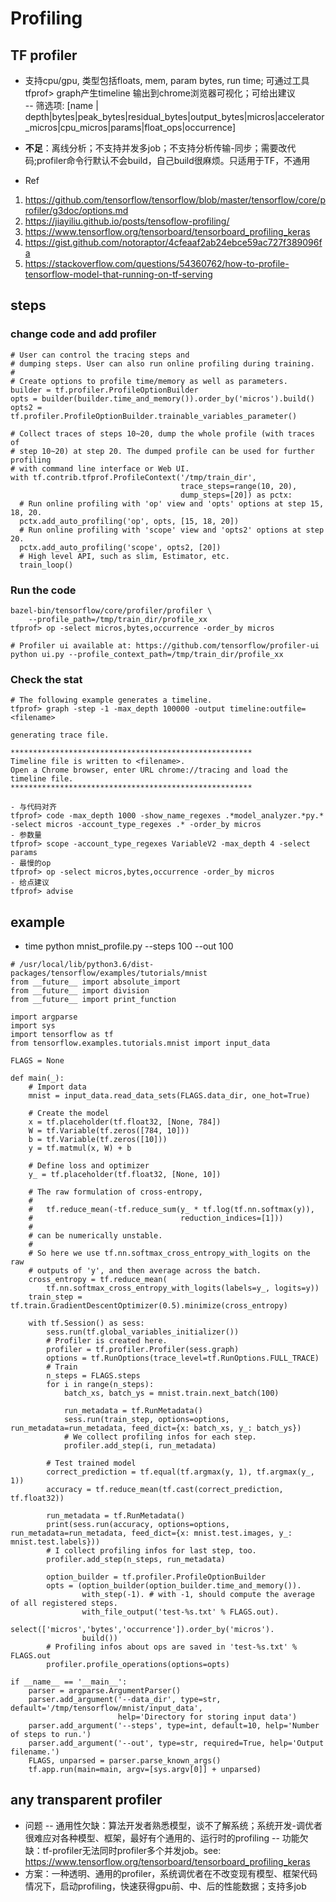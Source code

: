 # Profiling
## TF profiler
- 支持cpu/gpu, 类型包括floats, mem, param bytes, run time; 可通过工具tfprof> graph产生timeline 输出到chrome浏览器可视化；可给出建议  
-- 筛选项: [name | depth|bytes|peak_bytes|residual_bytes|output_bytes|micros|accelerator_micros|cpu_micros|params|float_ops|occurrence]

- **不足**：离线分析；不支持并发多job；不支持分析传输-同步；需要改代码;profiler命令行默认不会build，自己build很麻烦。只适用于TF，不通用
- Ref  
1. https://github.com/tensorflow/tensorflow/blob/master/tensorflow/core/profiler/g3doc/options.md  
2. https://jiayiliu.github.io/posts/tensoflow-profiling/  
3. https://www.tensorflow.org/tensorboard/tensorboard_profiling_keras  
4. https://gist.github.com/notoraptor/4cfeaaf2ab24ebce59ac727f389096fa  
5. https://stackoverflow.com/questions/54360762/how-to-profile-tensorflow-model-that-running-on-tf-serving  
## steps
### change code and add profiler
```
# User can control the tracing steps and
# dumping steps. User can also run online profiling during training.
#
# Create options to profile time/memory as well as parameters.
builder = tf.profiler.ProfileOptionBuilder
opts = builder(builder.time_and_memory()).order_by('micros').build()
opts2 = tf.profiler.ProfileOptionBuilder.trainable_variables_parameter()

# Collect traces of steps 10~20, dump the whole profile (with traces of
# step 10~20) at step 20. The dumped profile can be used for further profiling
# with command line interface or Web UI.
with tf.contrib.tfprof.ProfileContext('/tmp/train_dir',
                                      trace_steps=range(10, 20),
                                      dump_steps=[20]) as pctx:
  # Run online profiling with 'op' view and 'opts' options at step 15, 18, 20.
  pctx.add_auto_profiling('op', opts, [15, 18, 20])
  # Run online profiling with 'scope' view and 'opts2' options at step 20.
  pctx.add_auto_profiling('scope', opts2, [20])
  # High level API, such as slim, Estimator, etc.
  train_loop()
```
### Run the code
```
bazel-bin/tensorflow/core/profiler/profiler \
    --profile_path=/tmp/train_dir/profile_xx
tfprof> op -select micros,bytes,occurrence -order_by micros

# Profiler ui available at: https://github.com/tensorflow/profiler-ui
python ui.py --profile_context_path=/tmp/train_dir/profile_xx
```
### Check the stat
```
# The following example generates a timeline.
tfprof> graph -step -1 -max_depth 100000 -output timeline:outfile=<filename>

generating trace file.

******************************************************
Timeline file is written to <filename>.
Open a Chrome browser, enter URL chrome://tracing and load the timeline file.
******************************************************

- 与代码对齐
tfprof> code -max_depth 1000 -show_name_regexes .*model_analyzer.*py.* -select micros -account_type_regexes .* -order_by micros
- 参数量
tfprof> scope -account_type_regexes VariableV2 -max_depth 4 -select params
- 最慢的op
tfprof> op -select micros,bytes,occurrence -order_by micros
- 给点建议
tfprof> advise
```

## example
- time python mnist_profile.py --steps 100 --out 100
```
# /usr/local/lib/python3.6/dist-packages/tensorflow/examples/tutorials/mnist
from __future__ import absolute_import
from __future__ import division
from __future__ import print_function

import argparse
import sys
import tensorflow as tf
from tensorflow.examples.tutorials.mnist import input_data

FLAGS = None

def main(_):
    # Import data
    mnist = input_data.read_data_sets(FLAGS.data_dir, one_hot=True)

    # Create the model
    x = tf.placeholder(tf.float32, [None, 784])
    W = tf.Variable(tf.zeros([784, 10]))
    b = tf.Variable(tf.zeros([10]))
    y = tf.matmul(x, W) + b

    # Define loss and optimizer
    y_ = tf.placeholder(tf.float32, [None, 10])

    # The raw formulation of cross-entropy,
    #
    #   tf.reduce_mean(-tf.reduce_sum(y_ * tf.log(tf.nn.softmax(y)),
    #                                 reduction_indices=[1]))
    #
    # can be numerically unstable.
    #
    # So here we use tf.nn.softmax_cross_entropy_with_logits on the raw
    # outputs of 'y', and then average across the batch.
    cross_entropy = tf.reduce_mean(
        tf.nn.softmax_cross_entropy_with_logits(labels=y_, logits=y))
    train_step = tf.train.GradientDescentOptimizer(0.5).minimize(cross_entropy)

    with tf.Session() as sess:
        sess.run(tf.global_variables_initializer())
        # Profiler is created here.
        profiler = tf.profiler.Profiler(sess.graph)
        options = tf.RunOptions(trace_level=tf.RunOptions.FULL_TRACE)
        # Train
        n_steps = FLAGS.steps
        for i in range(n_steps):
            batch_xs, batch_ys = mnist.train.next_batch(100)

            run_metadata = tf.RunMetadata()
            sess.run(train_step, options=options, run_metadata=run_metadata, feed_dict={x: batch_xs, y_: batch_ys})
            # We collect profiling infos for each step.
            profiler.add_step(i, run_metadata)

        # Test trained model
        correct_prediction = tf.equal(tf.argmax(y, 1), tf.argmax(y_, 1))
        accuracy = tf.reduce_mean(tf.cast(correct_prediction, tf.float32))

        run_metadata = tf.RunMetadata()
        print(sess.run(accuracy, options=options, run_metadata=run_metadata, feed_dict={x: mnist.test.images, y_: mnist.test.labels}))
        # I collect profiling infos for last step, too.
        profiler.add_step(n_steps, run_metadata)

        option_builder = tf.profiler.ProfileOptionBuilder
        opts = (option_builder(option_builder.time_and_memory()).
                with_step(-1). # with -1, should compute the average of all registered steps.
                with_file_output('test-%s.txt' % FLAGS.out).
                select(['micros','bytes','occurrence']).order_by('micros').
                build())
        # Profiling infos about ops are saved in 'test-%s.txt' % FLAGS.out
        profiler.profile_operations(options=opts)

if __name__ == '__main__':
    parser = argparse.ArgumentParser()
    parser.add_argument('--data_dir', type=str, default='/tmp/tensorflow/mnist/input_data',
                        help='Directory for storing input data')
    parser.add_argument('--steps', type=int, default=10, help='Number of steps to run.')
    parser.add_argument('--out', type=str, required=True, help='Output filename.')
    FLAGS, unparsed = parser.parse_known_args()
    tf.app.run(main=main, argv=[sys.argv[0]] + unparsed)
 ```
## any transparent profiler
- 问题
-- 通用性欠缺：算法开发者熟悉模型，谈不了解系统；系统开发-调优者很难应对各种模型、框架，最好有个通用的、运行时的profiling
-- 功能欠缺：tf-profiler无法同时profiler多个并发job。see: https://www.tensorflow.org/tensorboard/tensorboard_profiling_keras
- 方案：一种透明、通用的profiler，系统调优者在不改变现有模型、框架代码情况下，启动profiling，快速获得gpu前、中、后的性能数据；支持多job
